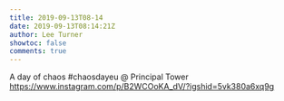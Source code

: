 ```yaml
---
title: 2019-09-13T08-14
date: 2019-09-13T08:14:21Z
author: Lee Turner
showtoc: false
comments: true
---
```


A day of chaos #chaosdayeu @ Principal Tower https://www.instagram.com/p/B2WCOoKA_dV/?igshid=5vk380a6xq9g

